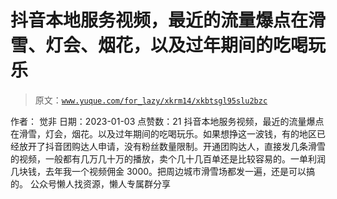 # 抖音本地服务视频，最近的流量爆点在滑雪、灯会、烟花，以及过年期间的吃喝玩乐

> 原文：[`www.yuque.com/for_lazy/xkrm14/xkbtsgl95slu2bzc`](https://www.yuque.com/for_lazy/xkrm14/xkbtsgl95slu2bzc)

<ne-p id="uf06cf36e" data-lake-id="uf06cf36e"><ne-text id="u6950d8e3">作者： 觉非</ne-text></ne-p> <ne-p id="u846d9796" data-lake-id="u846d9796"><ne-text id="u37c0e9d3">日期：2023-01-03</ne-text></ne-p> <ne-p id="u42243de9" data-lake-id="u42243de9"><ne-text id="ue32747f4">点赞数：</ne-text><ne-text id="uad45891a" ne-bold="true">21</ne-text></ne-p> <ne-hole id="ue6ddc52c" data-lake-id="ue6ddc52c"><ne-card data-card-name="hr" data-card-type="block" id="co4c1" data-event-boundary="card"><ne-p id="u9a0adc3b" data-lake-id="u9a0adc3b"><ne-text id="ua0b7455a">抖音本地服务视频，最近的流量爆点在滑雪，灯会，烟花。以及过年期间的吃喝玩乐。如果想挣这一波钱，有的地区已经放开了抖音团购达人申请，没有粉丝数量限制。开通团购达人，直接发几条滑雪的视频，一般都有几万几十万的播放，卖个几十几百单还是比较容易的。一单利润几块钱，去年我一个视频佣金 3000。把周边城市滑雪场都发一遍，还是可以搞的。</ne-text></ne-p> <ne-hole id="uedcd1f8e" data-lake-id="uedcd1f8e"><ne-card data-card-name="hr" data-card-type="block" id="AX1tz" data-event-boundary="card"><ne-p id="u6087642e" data-lake-id="u6087642e"><ne-text id="uf0a3734b">公众号懒人找资源，懒人专属群分享</ne-text></ne-p></ne-card></ne-hole></ne-card></ne-hole>